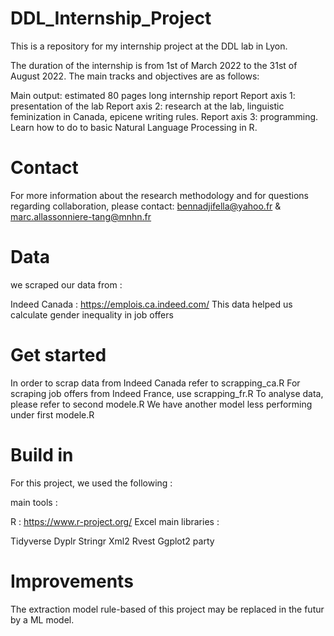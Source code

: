 # DDL_Internship_Project
This is a repository for my internship project at the DDL lab in Lyon.

The duration of the internship is from 1st of March 2022 to the 31st of August 2022. The main tracks and objectives are as follows:

Main output: estimated 80 pages long internship report
Report axis 1: presentation of the lab
Report axis 2: research at the lab, linguistic feminization in Canada, epicene writing rules.
Report axis 3: programming. Learn how to do to basic Natural Language Processing in R.

# Contact
For more information about the research methodology and for questions regarding collaboration, please contact: bennadjifella@yahoo.fr & marc.allassonniere-tang@mnhn.fr

# Data
we scraped our data from :

Indeed Canada : https://emplois.ca.indeed.com/
This data helped us calculate gender inequality in job offers

# Get started 
In order to scrap data from Indeed Canada refer to scrapping_ca.R
For scraping job offers from Indeed France, use scrapping_fr.R
To analyse data, please refer to second modele.R
We have another model less performing under first modele.R

# Build in 
For this project, we used the following :

main tools :

R : https://www.r-project.org/
Excel
main libraries :

Tidyverse
Dyplr
Stringr
Xml2
Rvest
Ggplot2
party

# Improvements
The extraction model rule-based of this project may be replaced in the futur by a ML model.
